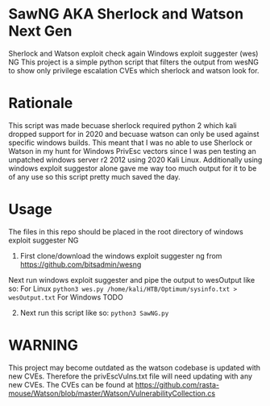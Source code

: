 # SawNG AKA Sherlock and Watson Next Gen
Sherlock and Watson exploit check again Windows exploit suggester (wes) NG
This project is a simple python script that filters the output from wesNG to show only privilege escalation CVEs which sherlock and watson look for. 

# Rationale
This script was made becuase sherlock required python 2 which kali dropped support for in 2020 and becuase watson can only be used against specific windows builds.
This meant that I was no able to use Sherlock or Watson in my hunt for Windows PrivEsc vectors since I was pen testing an unpatched windows server r2 2012 using 2020 Kali Linux.
Additionally using windows exploit suggestor alone gave me way too much output for it to be of any use so this script pretty much saved the day.

# Usage
The files in this repo should be placed in the root directory of windows exploit suggester NG

1) First clone/download the windows exploit suggester ng from https://github.com/bitsadmin/wesng

Next run windows exploit suggester and pipe the output to wesOutput like so:
For Linux
`python3 wes.py /home/kali/HTB/Optimum/sysinfo.txt > wesOutput.txt`
For Windows
TODO

2) Next run this script like so: 
`python3 SawNG.py` 

# WARNING
This project may become outdated as the watson codebase is updated with new CVEs. Therefore the privEscVulns.txt file will need updating with any new CVEs. The CVEs can be found at https://github.com/rasta-mouse/Watson/blob/master/Watson/VulnerabilityCollection.cs
